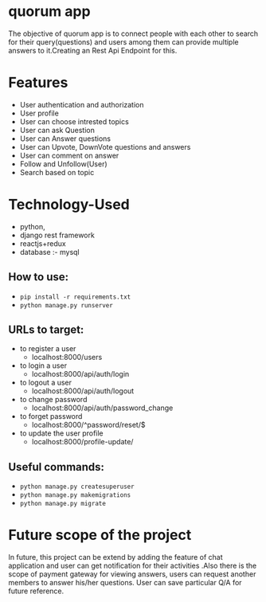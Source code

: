# quorum app 
 The objective of quorum app is to connect people with each other to search for their query(questions) and users among them can provide multiple answers to it.Creating an Rest Api Endpoint for this.

# Features 
- User authentication and authorization
- User profile
- User can choose intrested topics
- User can ask Question
- User can Answer questions
- User can Upvote, DownVote questions and answers
- User can comment on answer
- Follow and Unfollow(User)
- Search based on topic 

# Technology-Used
- python,
- django rest framework
- reactjs+redux
- database :- mysql

## How to use:
  - `pip install -r requirements.txt`
  - `python manage.py runserver`
  
## URLs to target:
  - to register a user
    - localhost:8000/users
  - to login a user
    - localhost:8000/api/auth/login
  - to logout a user
    - localhost:8000/api/auth/logout
  - to change password
    - localhost:8000/api/auth/password_change
  - to forget password
    - localhost:8000/^password/reset/$
  - to update the user profile
    - localhost:8000/profile-update/

## Useful commands:
  - `python manage.py createsuperuser`
  - `python manage.py makemigrations`
  - `python manage.py migrate`

# Future scope of the project
In future, this project can be extend by adding the feature of chat application and user can get
notification for their activities .Also there is the scope of payment gateway for viewing answers,
users can request another members to answer his/her questions. User can save particular Q/A
for future reference.
